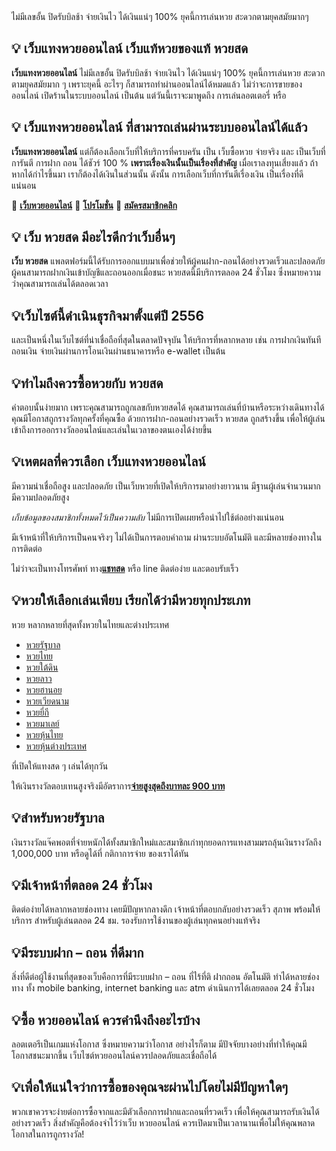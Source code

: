 <meta name="generator" content="ChangYed Web Designer 19.9.9.0922" />
<meta name="template" content="ChangYed 9.0.0" />
<meta data-template-name="ChangYed_Responsive"></meta>
<span class="css-truncate-target card-description">
ไม่มีเลขอั้น ปิดรับบิลช้า จ่ายเงินไว ได้เงินแน่ๆ 100% ยุคนี้การเล่นหวย สะดวกตามยุคสมัยมากๆ</span>

## 💡 เว็บแทงหวยออนไลน์ เว็บแท้หวยของแท้ หวยสด

**เว็บแทงหวยออนไลน์** ไม่มีเลขอั้น ปิดรับบิลช้า จ่ายเงินไว ได้เงินแน่ๆ 100%
ยุคนี้การเล่นหวย สะดวกตามยุคสมัยมาก ๆ เพราะยุคนี้ อะไรๆ ก็สามารถทำผ่านออนไลน์ได้หมดแล้ว ไม่ว่าจะการขายของออนไลน์ เปิดร้านในระบบออนไลน์ เป็นต้น แต่วันนี้เราจะมาพูดถึง การเล่นลอตเตอรี่ หรือ

## 💡 เว็บแทงหวยออนไลน์ ที่สามารถเล่นผ่านระบบออนไลน์ได้แล้ว

**เว็บแทงหวยออนไลน์** แต่ก็ต้องเลือกเว็บที่ให้บริการที่ครบครัน เป็น เว็บซื้อหวย จ่ายจริง และ เป็นเว็บที่การันตี
การฝาก ถอน ได้ชัวร์ 100 % **เพราะเรื่องเงินนั้นเป็นเรื่องที่สำคัญ** เมื่อเราลงทุนเสี่ยงแล้ว ถ้าหากได้กำไรขึ้นมา เราก็ต้องได้เงินในส่วนนั้น ดังนั้น การเลือกเว็บที่การันตีเรื่องเงิน เป็นเรื่องที่ดีแน่นอน

🔴 [**เว็บหวยออนไลน์**](https://www.google.com.gh/url?sa=t&url=https://aaaknights.com/)
🔴 [**โปรโมชั่น**](https://www.google.com.gi/url?sa=t&url=https://aaaknights.com/)
🔴 [**สมัครสมาชิกคลิก**](https://www.google.gl/url?sa=t&url=https://aaaknights.com/)

## 💡 เว็บ หวยสด มีอะไรดีกว่าเว็บอื่นๆ

**เว็บ หวยสด** แพลตฟอร์มนี้ได้รับการออกแบบมาเพื่อช่วยให้ผู้คนฝาก-ถอนได้อย่างรวดเร็วและปลอดภัย ผู้คนสามารถฝากเงินเข้าบัญชีและถอนออกเมื่อชนะ หวยสดนี้มีบริการตลอด 24 ชั่วโมง ซึ่งหมายความว่าคุณสามารถเล่นได้ตลอดเวลา

## 💡เว็บไซต์นี้ดำเนินธุรกิจมาตั้งแต่ปี 2556

และเป็นหนึ่งในเว็บไซต์ที่น่าเชื่อถือที่สุดในตลาดปัจจุบัน ให้บริการที่หลากหลาย เช่น การฝากเงินทันที ถอนเงิน จ่ายเงินผ่านการโอนเงินผ่านธนาคารหรือ e-wallet เป็นต้น

## 💡ทำไมถึงควรซื้อหวยกับ หวยสด

คำตอบนั้นง่ายมาก เพราะคุณสามารถถูกเลขกับหวยสดได้ คุณสามารถเล่นที่บ้านหรือระหว่างเดินทางได้ คุณมีโอกาสถูกรางวัลทุกครั้งที่คุณซื้อ ด้วยการฝาก-ถอนอย่างรวดเร็ว หวยสด ถูกสร้างขึ้น เพื่อให้ผู้เล่นเข้าถึงการออกรางวัลออนไลน์และเล่นในเวลาของตนเองได้ง่ายขึ้น

## 💡เหตผลที่ควรเลือก เว็บแทงหวยออนไลน์

มีความน่าเชื่อถือสูง และปลอดภัย เป็นเว็บหวยที่เปิดให้บริการมาอย่างยาวนาน มีฐานผู้เล่นจำนวนมาก มีความปลอดภัยสูง

*เก็บข้อมูลของสมาชิกทั้งหมดไว้เป็นความลับ*
ไม่มีการเปิดเผยหรือนำไปใช้ต่ออย่างแน่นอน

มีเจ้าหน้าที่ให้บริการเป็นคนจริงๆ ไม่ได้เป็นการตอบคำถาม
ผ่านระบบอัตโนมัติ และมีหลายช่องทางในการติดต่อ

ไม่ว่าจะเป็นทางโทรศัพท์
ทาง[**แชทสด**](https://www.google.hn/url?sa=t&url=https://pnckdevapp.com/) หรือ line ติดต่อง่าย และตอบรับเร็ว

## 💡หวยให้เลือกเล่นเพียบ เรียกได้ว่ามีหวยทุกประเภท

หวย หลากหลายที่สุดทั้งหวยในไทยและต่างประเทศ

- [หวยรัฐบาล](https://images.google.com.gt/url?sa=t&url=https://aaaknights.com/)
- [หวยไทย](https://www.google.gy/url?sa=t&url=https://aaaknights.com/)
- [หวยใต้ดิน](https://www.google.hn/url?sa=t&url=https://aaaknights.com/)
- [หวยลาว](http://www.google.hr/url?sa=t&url=https://aaaknights.com/)
- [หวยฮานอย](https://maps.google.ht/url?sa=t&url=https://aaaknights.com/)
- [หวยเวียดนาม](https://maps.google.hu/url?sa=t&url=https://aaaknights.com/)
- [หวยยี่กี](https://www.google.co.id/url?sa=t&url=https://aaaknights.com/)
- [หวยมาเลย์](https://images.google.ie/url?sa=t&url=https://aaaknights.com/)
- [หวยหุ้นไทย](https://www.google.co.il/url?sa=t&url=https://aaaknights.com/)
- [หวยหุ้นต่างประเทศ](https://maps.google.im/url?sa=t&url=https://aaaknights.com/)

ที่เปิดให้แทงสด ๆ เล่นได้ทุกวัน

ให้เงินรางวัลตอบเทนสูงจริงมีอัตราการ[**จ่ายสูงสุดถึงบาทละ 900 บาท**](http://images.google.gr/url?sa=t&url=https://aaaknights.com/)

## 💡สำหรับหวยรัฐบาล

เงินรางวัลแจ๊คพอตที่จ่ายหนักได้ทั้งสมาชิกใหม่และสมาชิกเก่าทุกยอดการแทงสามมรถลุ้นเงินรางวัลถึง 1,000,000 บาท หรือดูได้ที่ กติกาการจ่าย ของเราได้ทัน

## 💡มีเจ้าหน้าที่ตลอด 24 ชั่วโมง

ติดต่อง่ายได้หลากหลายช่องทาง เคยมีปัญหากลางดึก เจ้าหน้าที่ตอบกลับอย่างรวดเร็ว สุภาพ พร้อมให้บริการ สำหรับผู้เล่นตลอด 24 ชม. รองรับการใช้งานของผู้เล่นทุกคนอย่างแท้จริง

## 💡มีระบบฝาก – ถอน ที่ดีมาก

สิ่งที่ดีต่อผู้ใช้งานที่สุดของเว็บคือการที่มีระบบฝาก – ถอน ที่ไร้ที่ติ ฝากถอน อัตโนมัติ ทำได้หลายช่องทาง ทั้ง mobile banking, internet banking และ atm ดำเนินการได้เลยตลอด 24 ชั่วโมง

## 💡ซื้อ หวยออนไลน์ ควรคำนึงถึงอะไรบ้าง
ลอตเตอรีเป็นเกมแห่งโอกาส ซึ่งหมายความว่าโอกาส อย่างไรก็ตาม มีปัจจัยบางอย่างที่ทำให้คุณมีโอกาสชนะมากขึ้น เว็บไซต์หวยออนไลน์ควรปลอดภัยและเชื่อถือได้

## 💡เพื่อให้แน่ใจว่าการซื้อของคุณจะผ่านไปโดยไม่มีปัญหาใดๆ

พวกเขาควรจะง่ายต่อการซื้อจากและมีตัวเลือกการฝากและถอนที่รวดเร็ว เพื่อให้คุณสามารถรับเงินได้อย่างรวดเร็ว สิ่งสำคัญคือต้องจำไว้ว่าเว็บ หวยออนไลน์ ควรเปิดมาเป็นเวลานานเพื่อไม่ให้คุณพลาดโอกาสในการถูกรางวัล!


<script>
const description = document.createElement('meta');
description.name = 'description';
description.content = 'หวย ไม่มีเลขอั้น หวย ปิดรับบิลช้า หวย จ่ายเงินไว หวย ได้เงินแน่ๆ 100% ยุคนี้การเล่นหวย สะดวกตามยุคสมัยมากๆ';
document.head.appendChild(description);
const keywords = document.createElement('meta');
keywords.name = 'keywords';
keywords.content = 'หวย, ไม่มีเลขอั้น ,หวย ปิดรับบิลช้า, หวย จ่ายเงินไว ,หวย ได้เงินแน่ๆ';
document.head.appendChild(keywords);
</script>
